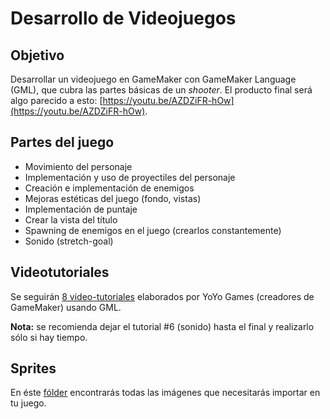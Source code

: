 # Desarrollo de Videojuegos

## Objetivo
Desarrollar un videojuego en GameMaker con GameMaker Language (GML), que cubra las partes básicas de un *shooter*.
El producto final será algo parecido a esto: [https://youtu.be/AZDZiFR-hOw](https://youtu.be/AZDZiFR-hOw).

## Partes del juego
- Movimiento del personaje
- Implementación y uso de proyectiles del personaje
- Creación e implementación de enemigos
- Mejoras estéticas del juego (fondo, vistas)
- Implementación de puntaje
- Crear la vista del título
- Spawning de enemigos en el juego (crearlos constantemente)
- Sonido (stretch-goal)

## Videotutoriales
Se seguirán [8 video-tutoriales](https://www.youtube.com/watch?v=cEb4gzG8S24&list=PLhIbBGhnxj5IcGWhJQNF5hScmCCn4M3xg) elaborados por YoYo Games (creadores de GameMaker) usando GML.

**Nota:** se recomienda dejar el tutorial #6 (sonido) hasta el final y realizarlo sólo si hay tiempo.

## Sprites
En éste [fólder](!https://github.com/katiearriagam/tech-course/tree/master/03-Videojuegos/images) encontrarás todas las imágenes que necesitarás importar en tu juego. 
